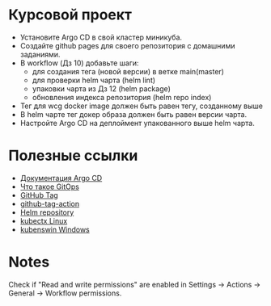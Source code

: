 # Курсовой проект

- Установите Argo CD в свой кластер миникуба.
- Создайте github pages для своего репозитория с домашними заданиями.
- В workflow (Дз 10) добавьте шаги: 
  - для создания тега (новой версии) в ветке main(master)
  - для проверки helm чарта (helm lint)
  - упаковки чарта из Дз 12 (helm package)
  - обновления индекса репозитория (helm repo index)
- Тег для wcg docker image должен быть равен тегу, созданному выше
- В helm чарте тег докер образа должен быть равен версии чарта.
- Настройте Argo CD на деплоймент упакованного выше helm чарта.


# Полезные ссылки

- [Документация Argo CD](https://argo-cd.readthedocs.io/en/stable/)
- [Что такое GitOps](https://habr.com/ru/companies/oleg-bunin/articles/690544/)
- [GitHub Tag](https://github.com/marketplace/actions/github-tag)
- [github-tag-action](https://github.com/anothrNick/github-tag-action)
- [Helm repository](https://helm.sh/docs/topics/chart_repository/)
- [kubectx Linux](https://github.com/ahmetb/kubectx)
- [kubenswin Windows](https://github.com/thomasliddledba/kubenswin)


# Notes

Check if "Read and write permissions" are enabled in Settings -> Actions -> General -> Workflow permissions.
